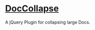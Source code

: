 [DocCollapse](https://theconnman.github.io/DocCollapse)
============
A jQuery Plugin for collapsing large Docs.